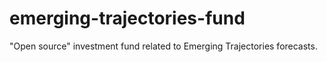 # emerging-trajectories-fund
"Open source" investment fund related to Emerging Trajectories forecasts.
